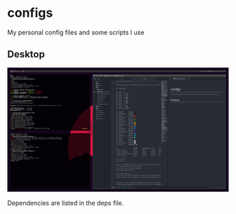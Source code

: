 # configs
My personal config files and some scripts I use

## Desktop
![Screenshot](screenshot.png)

Dependencies are listed in the deps file.
